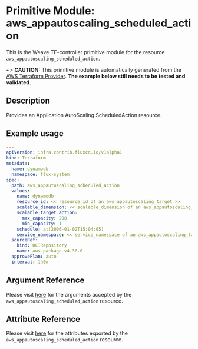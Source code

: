 
# Primitive Module: aws_appautoscaling_scheduled_action

This is the Weave TF-controller primitive module for the resource `aws_appautoscaling_scheduled_action`.

~> **CAUTION:** This primitive module is automatically generated from the [AWS Terraform Provider](https://registry.terraform.io/providers/hashicorp/aws/latest/docs/resources/appautoscaling_scheduled_action). **The example below still needs to be tested and validated**.

## Description

Provides an Application AutoScaling ScheduledAction resource.

## Example usage

```yaml
---
apiVersion: infra.contrib.fluxcd.io/v1alpha1
kind: Terraform
metadata:
  name: dynamodb
  namespace: flux-system
spec:
  path: aws_appautoscaling_scheduled_action
  values:
    name: dynamodb
    resource_id: << resource_id of an aws_appautoscaling_target >>
    scalable_dimension: << scalable_dimension of an aws_appautoscaling_target >>
    scalable_target_action:
      max_capacity: 200
      min_capacity: 1
    schedule: at(2006-01-02T15:04:05)
    service_namespace: << service_namespace of an aws_appautoscaling_target >>
  sourceRef:
    kind: OCIRepository
    name: aws-package-v4.38.0
  approvePlan: auto
  interval: 1h0m
```

## Argument Reference

Please visit [here](https://registry.terraform.io/providers/hashicorp/aws/latest/docs/resources/appautoscaling_scheduled_action#argument-reference) for the arguments accepted by the `aws_appautoscaling_scheduled_action` resource.

## Attribute Reference

Please visit [here](https://registry.terraform.io/providers/hashicorp/aws/latest/docs/resources/appautoscaling_scheduled_action#attributes-reference) for the attributes exported by the `aws_appautoscaling_scheduled_action` resource.
